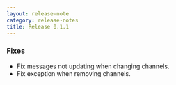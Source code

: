 ```yaml
---
layout: release-note
category: release-notes
title: Release 0.1.1
---
```


### Fixes

- Fix messages not updating when changing channels.
- Fix exception when removing channels.